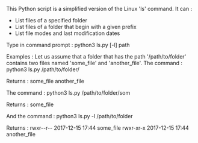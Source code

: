 This Python script is a simplified version of the Linux 'ls' command.
It can :
- List files of a specified folder
- List files of a folder that begin with a given prefix
- List file modes and last modification dates


Type in command prompt :
python3 ls.py [-l] path

Examples :
Let us assume that a folder that has the path '/path/to/folder' contains two files named 'some_file' and 'another_file'.
The command :
python3 ls.py /path/to/folder/

Returns :
some_file
another_file

The command :
python3 ls.py /path/to/folder/som

Returns :
some_file

And the command :
python3 ls.py -l /path/to/folder

Returns :
rwxr--r--  2017-12-15 17:44 some_file
rwxr-xr-x  2017-12-15 17:44 another_file